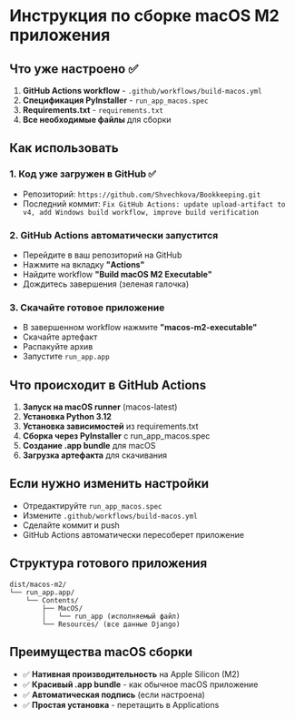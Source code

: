 # Инструкция по сборке macOS M2 приложения

## Что уже настроено ✅

1. **GitHub Actions workflow** - `.github/workflows/build-macos.yml`
2. **Спецификация PyInstaller** - `run_app_macos.spec`
3. **Requirements.txt** - `requirements.txt`
4. **Все необходимые файлы** для сборки

## Как использовать

### 1. Код уже загружен в GitHub ✅
- Репозиторий: `https://github.com/Shvechkova/Bookkeeping.git`
- Последний коммит: `Fix GitHub Actions: update upload-artifact to v4, add Windows build workflow, improve build verification`

### 2. GitHub Actions автоматически запустится
- Перейдите в ваш репозиторий на GitHub
- Нажмите на вкладку **"Actions"**
- Найдите workflow **"Build macOS M2 Executable"**
- Дождитесь завершения (зеленая галочка)

### 3. Скачайте готовое приложение
- В завершенном workflow нажмите **"macos-m2-executable"**
- Скачайте артефакт
- Распакуйте архив
- Запустите `run_app.app`

## Что происходит в GitHub Actions

1. **Запуск на macOS runner** (macos-latest)
2. **Установка Python 3.12**
3. **Установка зависимостей** из requirements.txt
4. **Сборка через PyInstaller** с run_app_macos.spec
5. **Создание .app bundle** для macOS
6. **Загрузка артефакта** для скачивания

## Если нужно изменить настройки

- Отредактируйте `run_app_macos.spec`
- Измените `.github/workflows/build-macos.yml`
- Сделайте коммит и push
- GitHub Actions автоматически пересоберет приложение

## Структура готового приложения

```
dist/macos-m2/
└── run_app.app/
    └── Contents/
        ├── MacOS/
        │   └── run_app (исполняемый файл)
        └── Resources/ (все данные Django)
```

## Преимущества macOS сборки

- ✅ **Нативная производительность** на Apple Silicon (M2)
- ✅ **Красивый .app bundle** - как обычное macOS приложение
- ✅ **Автоматическая подпись** (если настроена)
- ✅ **Простая установка** - перетащить в Applications

